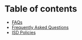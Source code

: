 # Table of contents

* [FAQs](README.md)
* [Frequently Asked Questions](faq.md)
* [ISD Policies](required.md)

